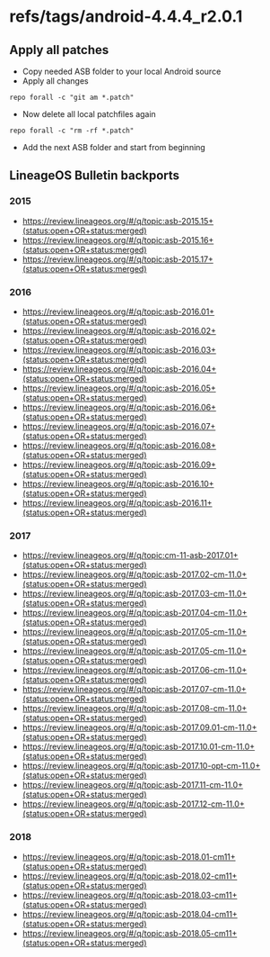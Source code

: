 # refs/tags/android-4.4.4_r2.0.1

## Apply all patches

- Copy needed ASB folder to your local Android source
- Apply all changes

```
repo forall -c "git am *.patch"
```

- Now delete all local patchfiles again

```
repo forall -c "rm -rf *.patch"
```

- Add the next ASB folder and start from beginning


## LineageOS Bulletin backports

### 2015

- https://review.lineageos.org/#/q/topic:asb-2015.15+(status:open+OR+status:merged)
- https://review.lineageos.org/#/q/topic:asb-2015.16+(status:open+OR+status:merged)
- https://review.lineageos.org/#/q/topic:asb-2015.17+(status:open+OR+status:merged)

### 2016
- https://review.lineageos.org/#/q/topic:asb-2016.01+(status:open+OR+status:merged)
- https://review.lineageos.org/#/q/topic:asb-2016.02+(status:open+OR+status:merged)
- https://review.lineageos.org/#/q/topic:asb-2016.03+(status:open+OR+status:merged)
- https://review.lineageos.org/#/q/topic:asb-2016.04+(status:open+OR+status:merged)
- https://review.lineageos.org/#/q/topic:asb-2016.05+(status:open+OR+status:merged)
- https://review.lineageos.org/#/q/topic:asb-2016.06+(status:open+OR+status:merged)
- https://review.lineageos.org/#/q/topic:asb-2016.07+(status:open+OR+status:merged)
- https://review.lineageos.org/#/q/topic:asb-2016.08+(status:open+OR+status:merged)
- https://review.lineageos.org/#/q/topic:asb-2016.09+(status:open+OR+status:merged)
- https://review.lineageos.org/#/q/topic:asb-2016.10+(status:open+OR+status:merged)
- https://review.lineageos.org/#/q/topic:asb-2016.11+(status:open+OR+status:merged)

### 2017

- https://review.lineageos.org/#/q/topic:cm-11-asb-2017.01+(status:open+OR+status:merged)
- https://review.lineageos.org/#/q/topic:asb-2017.02-cm-11.0+(status:open+OR+status:merged)
- https://review.lineageos.org/#/q/topic:asb-2017.03-cm-11.0+(status:open+OR+status:merged)
- https://review.lineageos.org/#/q/topic:asb-2017.04-cm-11.0+(status:open+OR+status:merged)
- https://review.lineageos.org/#/q/topic:asb-2017.05-cm-11.0+(status:open+OR+status:merged)
- https://review.lineageos.org/#/q/topic:asb-2017.05-cm-11.0+(status:open+OR+status:merged)
- https://review.lineageos.org/#/q/topic:asb-2017.06-cm-11.0+(status:open+OR+status:merged)
- https://review.lineageos.org/#/q/topic:asb-2017.07-cm-11.0+(status:open+OR+status:merged)
- https://review.lineageos.org/#/q/topic:asb-2017.08-cm-11.0+(status:open+OR+status:merged)
- https://review.lineageos.org/#/q/topic:asb-2017.09.01-cm-11.0+(status:open+OR+status:merged)
- https://review.lineageos.org/#/q/topic:asb-2017.10.01-cm-11.0+(status:open+OR+status:merged)
- https://review.lineageos.org/#/q/topic:asb-2017.10-opt-cm-11.0+(status:open+OR+status:merged)
- https://review.lineageos.org/#/q/topic:asb-2017.11-cm-11.0+(status:open+OR+status:merged)
- https://review.lineageos.org/#/q/topic:asb-2017.12-cm-11.0+(status:open+OR+status:merged)

### 2018

- https://review.lineageos.org/#/q/topic:asb-2018.01-cm11+(status:open+OR+status:merged)
- https://review.lineageos.org/#/q/topic:asb-2018.02-cm11+(status:open+OR+status:merged)
- https://review.lineageos.org/#/q/topic:asb-2018.03-cm11+(status:open+OR+status:merged)
- https://review.lineageos.org/#/q/topic:asb-2018.04-cm11+(status:open+OR+status:merged)
- https://review.lineageos.org/#/q/topic:asb-2018.05-cm11+(status:open+OR+status:merged)
